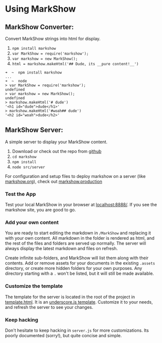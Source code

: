 # Using MarkShow


## MarkShow Converter:

Convert MarkShow strings into html for display.

1. `npm install markshow`
2. `var MarkShow = require('markshow');`
3. `var markshow = new MarkShow();`
4. `html = markshow.makeHtml('## Dude, its __pure content!__')`

```
➜  ~  npm install markshow
...
➜  ~  node                
> var MarkShow = require('markshow');
undefined
> var markshow = new MarkShow();
undefined
> markshow.makeHtml('# dude')
'<h1 id="dude">dude</h1>'
> markshow.makeHtml('#woah## dude')
'<h2 id="woah">dude</h2>'
```


## MarkShow Server:

A simple server to display your MarkShow content.

1. Download or check out the repo from [github](https://github.com/ericvicenti/markshow)
2. `cd markshow`
2. `npm install`
3. `node src/server`

For configuration and setup files to deploy markshow on a server (like [markshow.org](markshow.org)), check out [markshow.production](https://github.com/ericvicenti/markshow.production)

### Test the App

Test your local MarkShow in your browser at [localhost:8888/](http://localhost:8888/). If you see the markshow site, you are good to go.

### Add your own content

You are ready to start editing the markdown in `/MarkShow` and replacing it with your own content. All markdown in the folder is rendered as html, and the rest of the files and folders are served up normally. The server will always display the latest markdown and files on refresh.

Create infinite sub-folders, and MarkShow will list them along with their contents. Add or remove assets for your documents in the existing `.assets` directory, or create more hidden folders for your own purposes. Any directory starting with a `.` won't be listed, but it will still be made available.

### Customize the template

The template for the server is located in the root of the project in [template.html](https://github.com/ericvicenti/markshow/blob/master/template.html). It is an [underscore.js template](http://underscorejs.org/#template). Customize it to your needs, and refresh the server to see your changes.

### Keep hacking

Don't hesitate to keep hacking in `server.js` for more customizations. Its poorly documented (sorry!), but quite concise and simple.